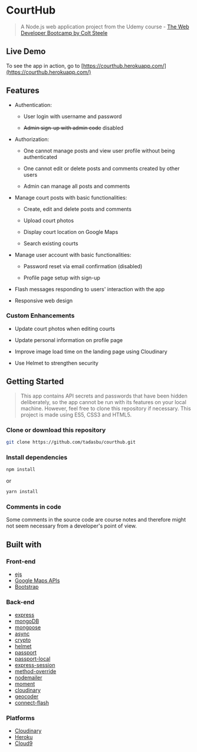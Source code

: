 # CourtHub

> A Node.js web application project from the Udemy course - [The Web Developer Bootcamp by Colt Steele](https://www.udemy.com/the-web-developer-bootcamp/)

## Live Demo

To see the app in action, go to [https://courthub.herokuapp.com/](https://courthub.herokuapp.com/)

## Features

* Authentication:
  
  * User login with username and password

  * ~~Admin sign-up with admin code~~ disabled

* Authorization:

  * One cannot manage posts and view user profile without being authenticated

  * One cannot edit or delete posts and comments created by other users

  * Admin can manage all posts and comments

* Manage court posts with basic functionalities:

  * Create, edit and delete posts and comments

  * Upload court photos

  * Display court location on Google Maps
  
  * Search existing courts

* Manage user account with basic functionalities:

  * Password reset via email confirmation (disabled)

  * Profile page setup with sign-up

* Flash messages responding to users' interaction with the app

* Responsive web design

### Custom Enhancements

* Update court photos when editing courts

* Update personal information on profile page

* Improve image load time on the landing page using Cloudinary

* Use Helmet to strengthen security
 
## Getting Started

> This app contains API secrets and passwords that have been hidden deliberately, so the app cannot be run with its features on your local machine. However, feel free to clone this repository if necessary. This project is made using ES5, CSS3 and HTML5.

### Clone or download this repository

```sh
git clone https://github.com/tadasbu/courthub.git
```

### Install dependencies

```sh
npm install
```

or

```sh
yarn install
```

### Comments in code

Some comments in the source code are course notes and therefore might not seem necessary from a developer's point of view.

## Built with

### Front-end

* [ejs](http://ejs.co/)
* [Google Maps APIs](https://developers.google.com/maps/)
* [Bootstrap](https://getbootstrap.com/docs/3.3/)

### Back-end

* [express](https://expressjs.com/)
* [mongoDB](https://www.mongodb.com/)
* [mongoose](http://mongoosejs.com/)
* [async](http://caolan.github.io/async/)
* [crypto](https://nodejs.org/api/crypto.html#crypto_crypto)
* [helmet](https://helmetjs.github.io/)
* [passport](http://www.passportjs.org/)
* [passport-local](https://github.com/jaredhanson/passport-local#passport-local)
* [express-session](https://github.com/expressjs/session#express-session)
* [method-override](https://github.com/expressjs/method-override#method-override)
* [nodemailer](https://nodemailer.com/about/)
* [moment](https://momentjs.com/)
* [cloudinary](https://cloudinary.com/)
* [geocoder](https://github.com/wyattdanger/geocoder#geocoder)
* [connect-flash](https://github.com/jaredhanson/connect-flash#connect-flash)

### Platforms

* [Cloudinary](https://cloudinary.com/)
* [Heroku](https://www.heroku.com/)
* [Cloud9](https://aws.amazon.com/cloud9/?origin=c9io)


